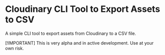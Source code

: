 # Cloudinary CLI Tool to Export Assets to CSV

A simple CLI tool to export assets from Cloudinary to a CSV file.

[!IMPORTANT]
This is very alpha and in active development. Use at your own risk.
